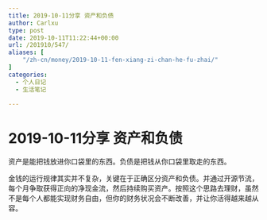 ```yaml
---
title: 2019-10-11分享 资产和负债
author: Carlxu
type: post
date: 2019-10-11T11:22:44+00:00
url: /201910/547/
aliases: [
    "/zh-cn/money/2019-10-11-fen-xiang-zi-chan-he-fu-zhai/"
]
categories:
  - 个人日记
  - 生活笔记

---
```

# 2019-10-11分享 资产和负债

资产是能把钱放进你口袋里的东西。负债是把钱从你口袋里取走的东西。

金钱的运行规律其实并不复杂，关键在于正确区分资产和负债。并通过开源节流，每个月争取获得正向的净现金流，然后持续购买资产。按照这个思路去理财，虽然不是每个人都能实现财务自由，但你的财务状况会不断改善，并让你活得越来越从容。